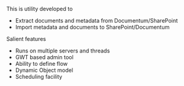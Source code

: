 
This is utility developed to 
- Extract documents and metadata from Documentum/SharePoint
- Import metadata and documents to SharePoint/Documentum

Salient features
- Runs on multiple servers and threads
- GWT based admin tool
- Ability to define flow
- Dynamic Object model
- Scheduling facility
